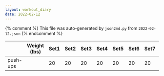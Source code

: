 ```yaml
---
layout: workout_diary
date: 2022-02-12
---
```


{% comment %}
    This file was auto-generated by `json2md.py` from `2022-02-12.json`
{% endcomment %}

|  | Weight (lbs) | Set1 | Set2 | Set3 | Set4 | Set5 | Set6 | Set7 | Set8 | Set9 | Set10 | Set11 | Set12 |
|--|--------------|------|------|------|------|------|------|------|------|------|-------|-------|-------|
| push-ups |  | 20 | 20 | 20 | 20 | 20 | 20 | 20 | 20 | 20 |  |  |  |
